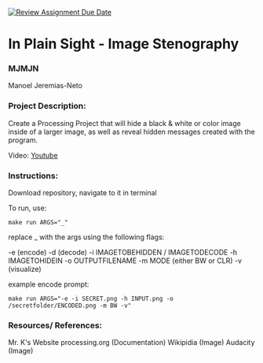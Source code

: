 [![Review Assignment Due Date](https://classroom.github.com/assets/deadline-readme-button-22041afd0340ce965d47ae6ef1cefeee28c7c493a6346c4f15d667ab976d596c.svg)](https://classroom.github.com/a/am3xLbu5)
# In Plain Sight - Image Stenography

### MJMJN

Manoel Jeremias-Neto

### Project Description:

Create a Processing Project that will hide a black & white or color image inside of a larger image, as well as reveal hidden messages created with the program.

Video: [Youtube](https://youtu.be/bp6k1qppC8U)

### Instructions:

Download repository, navigate to it in terminal

To run, use:

`make run ARGS="_"`

replace _ with the args using the following flags:

-e (encode)
-d (decode)
-i IMAGETOBEHIDDEN / IMAGETODECODE
-h IMAGETOHIDEIN
-o OUTPUTFILENAME
-m MODE (either BW or CLR)
-v (visualize)

example encode prompt:

`make run ARGS="-e -i SECRET.png -h INPUT.png -o /secretfolder/ENCODED.png -m BW -v"`

### Resources/ References:

Mr. K's Website
processing.org (Documentation)
Wikipidia (Image)
Audacity (Image)

